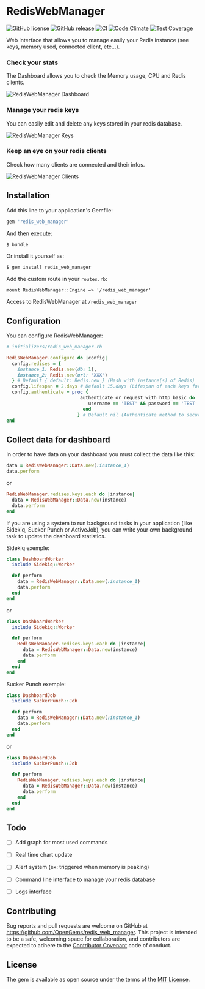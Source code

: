 # RedisWebManager

[![GitHub license](https://img.shields.io/github/license/jbox-web/redis_web_manager.svg)](https://github.com/jbox-web/redis_web_manager/blob/master/LICENSE)
[![GitHub release](https://img.shields.io/github/release/jbox-web/redis_web_manager.svg)](https://github.com/jbox-web/redis_web_manager/releases/latest)
[![CI](https://github.com/jbox-web/redis_web_manager/workflows/CI/badge.svg)](https://github.com/jbox-web/redis_web_manager/actions)
[![Code Climate](https://codeclimate.com/github/jbox-web/redis_web_manager/badges/gpa.svg)](https://codeclimate.com/github/jbox-web/redis_web_manager)
[![Test Coverage](https://codeclimate.com/github/jbox-web/redis_web_manager/badges/coverage.svg)](https://codeclimate.com/github/jbox-web/redis_web_manager/coverage)

Web interface that allows you to manage easily your Redis instance (see keys, memory used, connected client, etc...). 

### Check your stats 
The Dashboard allows you to check the Memory usage, CPU and Redis clients.

![RedisWebManager Dashboard](images/images_dashboard.png)

### Manage your redis keys
You can easily edit and delete any keys stored in your redis database.

![RedisWebManager Keys](images/images_keys.png)

### Keep an eye on your redis clients
Check how many clients are connected and their infos.

![RedisWebManager Clients](images/images_clients.png)

## Installation
Add this line to your application's Gemfile:

```ruby
gem 'redis_web_manager'
```

And then execute:
```bash
$ bundle
```

Or install it yourself as:
```bash
$ gem install redis_web_manager
```

Add the custom route in your `routes.rb`:
```
mount RedisWebManager::Engine => '/redis_web_manager'
```

Access to RedisWebManager at `/redis_web_manager`

## Configuration

You can configure RedisWebManager: 

```ruby
# initializers/redis_web_manager.rb

RedisWebManager.configure do |config|
  config.redises = {
    instance_1: Redis.new(db: 1),
    instance_2: Redis.new(url: 'XXX')
  } # Default { default: Redis.new } (Hash with instance(s) of Redis)
  config.lifespan = 2.days # Default 15.days (Lifespan of each keys for dashboard)
  config.authenticate = proc {
                           authenticate_or_request_with_http_basic do |username, password|
                              username == 'TEST' && password == 'TEST'
                            end
                          } # Default nil (Authenticate method to secure tools)
end
```

## Collect data for dashboard

In order to have data on your dashboard you must collect the data like this:
```ruby
data = RedisWebManager::Data.new(:instance_1)
data.perform
```

or 

```ruby
RedisWebManager.redises.keys.each do |instance|
  data = RedisWebManager::Data.new(instance)
  data.perform
end
```

If you are using a system to run background tasks in your application (like Sidekiq, Sucker Punch or ActiveJob), you can write your own background task to update the dashboard statistics.

Sidekiq exemple:
```ruby
class DashboardWorker
  include Sidekiq::Worker

  def perform
    data = RedisWebManager::Data.new(:instance_1)
    data.perform
  end
end
```

or

```ruby
class DashboardWorker
  include Sidekiq::Worker

  def perform
    RedisWebManager.redises.keys.each do |instance|
      data = RedisWebManager::Data.new(instance)
      data.perform
    end
  end
end
```

Sucker Punch exemple:
```ruby
class DashboardJob
  include SuckerPunch::Job

  def perform
    data = RedisWebManager::Data.new(:instance_1)
    data.perform
  end
end
```

or

```ruby
class DashboardJob
  include SuckerPunch::Job

  def perform
    RedisWebManager.redises.keys.each do |instance|
      data = RedisWebManager::Data.new(instance)
      data.perform
    end
  end
end
```




## Todo
* [ ] Add graph for most used commands
* [ ] Real time chart update
* [ ] Alert system (ex: triggered when memory is peaking)
* [ ] Command line interface to manage your redis database
* [ ] Logs interface


## Contributing
Bug reports and pull requests are welcome on GitHub at https://github.com/OpenGems/redis_web_manager. This project is intended to be a safe, welcoming space for collaboration, and contributors are expected to adhere to the [Contributor Covenant](http://contributor-covenant.org) code of conduct.

## License

The gem is available as open source under the terms of the [MIT License](https://opensource.org/licenses/MIT).

